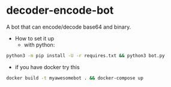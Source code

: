 # decoder-encode-bot
A bot that can encode/decode base64 and binary.

- How to set it up
  - with python:
```bash
python3 -m pip install -U -r requires.txt && python3 bot.py
```
 - if you have docker try this

```bash
docker build -t myawesomebot . && docker-compose up
```
